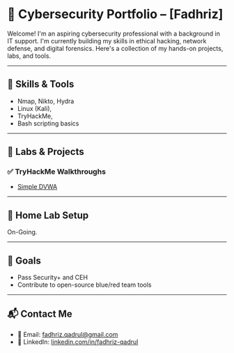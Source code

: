 # 🔐 Cybersecurity Portfolio – [Fadhriz]

Welcome! I'm an aspiring cybersecurity professional with a background in IT support. I'm currently building my skills in ethical hacking, network defense, and digital forensics. Here's a collection of my hands-on projects, labs, and tools.

---

## 🧠 Skills & Tools
- Nmap, Nikto, Hydra
- Linux (Kali),
- TryHackMe,
- Bash scripting basics

---

## 🧪 Labs & Projects

### ✅ TryHackMe Walkthroughs
- [Simple DVWA](labs/tryhackme-dvwa.md)

---

## 🧱 Home Lab Setup
On-Going.

---

## 🎯 Goals
- Pass Security+ and CEH
- Contribute to open-source blue/red team tools

---

## 📬 Contact Me
- 📧 Email: fadhriz.qadrul@gmail.com
- 🔗 LinkedIn: [linkedin.com/in/fadhriz-qadrul](https://linkedin.com/in/fadhriz-qadrul)
